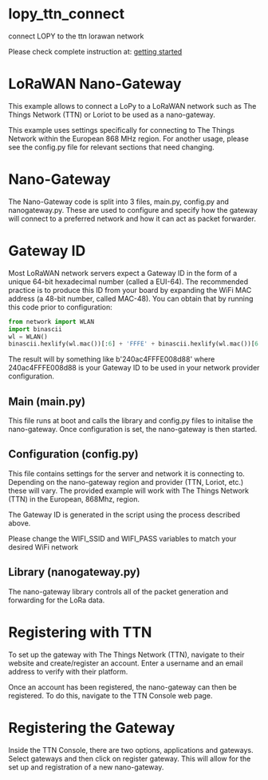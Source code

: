 # lopy_ttn_connect
connect LOPY to the ttn lorawan network

Please check complete instruction at: [getting started](https://docs.pycom.io/chapter/tutorials/lora/lorawan-nano-gateway.html)

# LoRaWAN Nano-Gateway

This example allows to connect a LoPy to a LoRaWAN network such as The Things Network (TTN) or Loriot to be used as a nano-gateway.

This example uses settings specifically for connecting to The Things Network within the European 868 MHz region. For another usage, please see the config.py file for relevant sections that need changing.


# Nano-Gateway

The Nano-Gateway code is split into 3 files, main.py, config.py and nanogateway.py. These are used to configure and specify how the gateway will connect to a preferred network and how it can act as packet forwarder.

# Gateway ID
Most LoRaWAN network servers expect a Gateway ID in the form of a unique 64-bit hexadecimal number (called a EUI-64). The recommended practice is to produce this ID from your board by expanding the WiFi MAC address (a 48-bit number, called MAC-48). You can obtain that by running this code prior to configuration:

```python
from network import WLAN
import binascii
wl = WLAN()
binascii.hexlify(wl.mac())[:6] + 'FFFE' + binascii.hexlify(wl.mac())[6:]
```

The result will by something like b'240ac4FFFE008d88' where 240ac4FFFE008d88 is your Gateway ID to be used in your network provider configuration.

## Main (main.py)
This file runs at boot and calls the library and config.py files to initalise the nano-gateway. Once configuration is set, the nano-gateway is then started.

## Configuration (config.py)
This file contains settings for the server and network it is connecting to. Depending on the nano-gateway region and provider (TTN, Loriot, etc.) these will vary. The provided example will work with The Things Network (TTN) in the European, 868Mhz, region.

The Gateway ID is generated in the script using the process described above.

Please change the WIFI_SSID and WIFI_PASS variables to match your desired WiFi network

## Library (nanogateway.py)
The nano-gateway library controls all of the packet generation and forwarding for the LoRa data.

# Registering with TTN
To set up the gateway with The Things Network (TTN), navigate to their website and create/register an account. Enter a username and an email address to verify with their platform.

Once an account has been registered, the nano-gateway can then be registered. To do this, navigate to the TTN Console web page.

# Registering the Gateway
Inside the TTN Console, there are two options, applications and gateways. Select gateways and then click on register gateway. This will allow for the set up and registration of a new nano-gateway.
